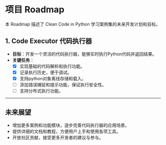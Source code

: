 # 项目 Roadmap

本 Roadmap 描述了 Clean Code in Python 学习案例集的未来开发计划和目标。

## 1. Code Executor 代码执行器
- **目标**：开发一个灵活的代码执行器，能够实时执行Python代码并返回结果。
- **关键任务**：
  - [x] 实现基础的代码解析和执行功能。
  - [x] 记录执行历史，便于调试。
  - [x] 支持python对象离线存储和载入。
  - [ ] 添加错误捕捉和提示功能，保证执行安全性。
  - [ ] 支持分布式执行功能。

---

## 未来展望
- 增加更多案例和功能模块，逐步完善代码执行器的应用场景。
- 提供详细的文档和教程，方便用户上手和使用各项工具。
- 开放社区贡献，接受更多开发者的建议与参与。
